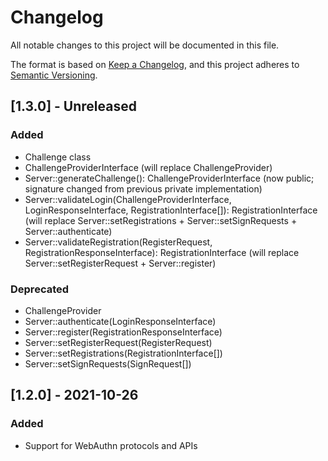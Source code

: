 # Changelog
All notable changes to this project will be documented in this file.

The format is based on [Keep a Changelog](https://keepachangelog.com/en/1.0.0/),
and this project adheres to [Semantic Versioning](https://semver.org/spec/v2.0.0.html).

## [1.3.0] - Unreleased

### Added
- Challenge class
- ChallengeProviderInterface (will replace ChallengeProvider)
- Server::generateChallenge(): ChallengeProviderInterface (now public; signature changed from previous private implementation)
- Server::validateLogin(ChallengeProviderInterface, LoginResponseInterface, RegistrationInterface[]): RegistrationInterface (will replace Server::setRegistrations + Server::setSignRequests + Server::authenticate)
- Server::validateRegistration(RegisterRequest, RegistrationResponseInterface): RegistrationInterface (will replace Server::setRegisterRequest + Server::register)

### Deprecated
- ChallengeProvider
- Server::authenticate(LoginResponseInterface)
- Server::register(RegistrationResponseInterface)
- Server::setRegisterRequest(RegisterRequest)
- Server::setRegistrations(RegistrationInterface[])
- Server::setSignRequests(SignRequest[])


## [1.2.0] - 2021-10-26
### Added
- Support for WebAuthn protocols and APIs
